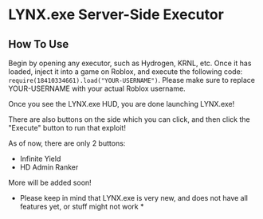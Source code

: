 # LYNX.exe Server-Side Executor

## How To Use
Begin by opening any executor, such as Hydrogen, KRNL, etc. Once it has loaded, inject it into a game on Roblox, and execute the following code:
```require(18410334661).load("YOUR-USERNAME")```. Please make sure to replace YOUR-USERNAME with your actual Roblox username.

Once you see the LYNX.exe HUD, you are done launching LYNX.exe!

There are also buttons on the side which you can click, and then click the "Execute" button to run that exploit!

As of now, there are only 2 buttons:
* Infinite Yield
* HD Admin Ranker

More will be added soon!

* Please keep in mind that LYNX.exe is very new, and does not have all features yet, or stuff might not work *
